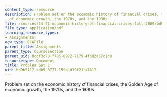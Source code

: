 ```yaml
---
content_type: resource
description: Problem set on the economic history of financial crises, the Golden Age
  of economic growth, the 1970s, and the 1990s.
file: /courses/14-71-economic-history-of-financial-crises-fall-2009/bd9b5717adb50777159bd19f21fa7417_MIT14_71F09_pset2.pdf
file_type: application/pdf
learning_resource_types:
- Assignments
ocw_type: OCWFile
parent_title: Assignments
parent_type: CourseSection
parent_uid: 8cdf3c70-f785-8972-7179-4fbd2a57c1c8
resourcetype: Document
title: Problem Set 2
uid: bd9b5717-adb5-0777-159b-d19f21fa7417
---
```

Problem set on the economic history of financial crises, the Golden Age of economic growth, the 1970s, and the 1990s.

